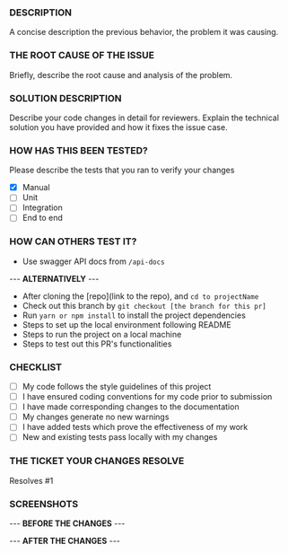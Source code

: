 ### **DESCRIPTION**

A concise description the previous behavior, the problem it was causing.

### **THE ROOT CAUSE OF THE ISSUE**

Briefly, describe the root cause and analysis of the problem.

### **SOLUTION DESCRIPTION**

Describe your code changes in detail for reviewers. Explain the technical solution you have provided and how it fixes the issue case.

### **HOW HAS THIS BEEN TESTED?**

Please describe the tests that you ran to verify your changes

- [x] Manual
- [ ] Unit
- [ ] Integration
- [ ] End to end

### **HOW CAN OTHERS TEST IT?**

- Use swagger API docs from `/api-docs`

--- **ALTERNATIVELY** ---

- After cloning the [repo](link to the repo), and `cd to projectName`
- Check out this branch by `git checkout [the branch for this pr]`
- Run `yarn or npm install` to install the project dependencies
- Steps to set up the local environment following README
- Steps to run the project on a local machine
- Steps to test out this PR's functionalities

### CHECKLIST

- [ ] My code follows the style guidelines of this project
- [ ] I have ensured coding conventions for my code prior to submission
- [ ] I have made corresponding changes to the documentation
- [ ] My changes generate no new warnings
- [ ] I have added tests which prove the effectiveness of my work
- [ ] New and existing tests pass locally with my changes

### **THE TICKET YOUR CHANGES RESOLVE**

Resolves #1

### **SCREENSHOTS**

--- **BEFORE THE CHANGES** ---

--- **AFTER THE CHANGES** ---
